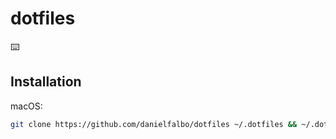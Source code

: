 # dotfiles

:keyboard:

## Installation

macOS:

```zsh
git clone https://github.com/danielfalbo/dotfiles ~/.dotfiles && ~/.dotfiles/install
```
